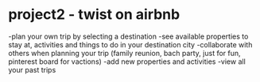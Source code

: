 # project2 - twist on airbnb

-plan your own trip by selecting a destination 
-see available properties to stay at, activities and things to do in your destination city
-collaborate with others when planning your trip (family reunion, bach party, just for fun, pinterest board for vactions)
-add new properties and activities 
-view all your past trips